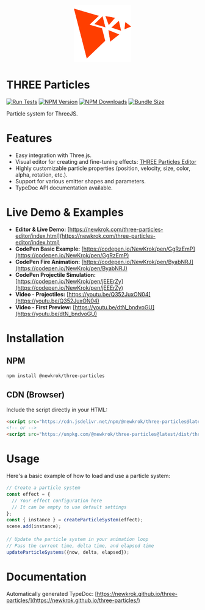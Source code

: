 <p align="center">
  <img src="assets/images/logo-colorful.png" alt="THREE Particles Logo" width="150" />
</p>

# THREE Particles
[![Run Tests](https://github.com/NewKrok/three-particles/actions/workflows/test.yml/badge.svg)](https://github.com/NewKrok/three-particles/actions/workflows/test.yml)
[![NPM Version](https://img.shields.io/npm/v/@newkrok/three-particles.svg)](https://www.npmjs.com/package/@newkrok/three-particles)
[![NPM Downloads](https://img.shields.io/npm/dw/@newkrok/three-particles.svg)](https://www.npmjs.com/package/@newkrok/three-particles)
[![Bundle Size](https://img.shields.io/bundlephobia/minzip/@newkrok/three-particles)](https://bundlephobia.com/package/@newkrok/three-particles)

Particle system for ThreeJS.

# Features

*   Easy integration with Three.js.
*   Visual editor for creating and fine-tuning effects: [THREE Particles Editor](https://github.com/NewKrok/three-particles-editor)
*   Highly customizable particle properties (position, velocity, size, color, alpha, rotation, etc.).
*   Support for various emitter shapes and parameters.
*   TypeDoc API documentation available.

# Live Demo & Examples

*   **Editor & Live Demo:** [https://newkrok.com/three-particles-editor/index.html](https://newkrok.com/three-particles-editor/index.html)
*   **CodePen Basic Example:** [https://codepen.io/NewKrok/pen/GgRzEmP](https://codepen.io/NewKrok/pen/GgRzEmP)
*   **CodePen Fire Animation:** [https://codepen.io/NewKrok/pen/ByabNRJ](https://codepen.io/NewKrok/pen/ByabNRJ)
*   **CodePen Projectile Simulation:** [https://codepen.io/NewKrok/pen/jEEErZy](https://codepen.io/NewKrok/pen/jEEErZy)
*   **Video - Projectiles:** [https://youtu.be/Q352JuxON04](https://youtu.be/Q352JuxON04)
*   **Video - First Preview:** [https://youtu.be/dtN_bndvoGU](https://youtu.be/dtN_bndvoGU)

# Installation

## NPM

```bash
npm install @newkrok/three-particles
```

## CDN (Browser)

Include the script directly in your HTML:

```html
<script src="https://cdn.jsdelivr.net/npm/@newkrok/three-particles@latest/dist/three-particles.min.js"></script>
<!-- or -->
<script src="https://unpkg.com/@newkrok/three-particles@latest/dist/three-particles.min.js"></script>
```

# Usage

Here's a basic example of how to load and use a particle system:

```javascript
// Create a particle system
const effect = {
  // Your effect configuration here
  // It can be empty to use default settings
};
const { instance } = createParticleSystem(effect);
scene.add(instance);

// Update the particle system in your animation loop
// Pass the current time, delta time, and elapsed time
updateParticleSystems({now, delta, elapsed});
```

# Documentation

Automatically generated TypeDoc: [https://newkrok.github.io/three-particles/](https://newkrok.github.io/three-particles/)
